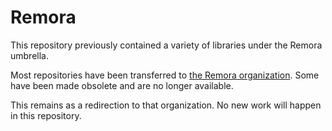  Remora
 ======

This repository previously contained a variety of libraries under the Remora
umbrella.

Most repositories have been transferred to [the Remora organization][1]. Some
have been made obsolete and are no longer available.

This remains as a redirection to that organization. No new work will happen in
this repository.

[1]: https://www.github.com/Remora/Remora

